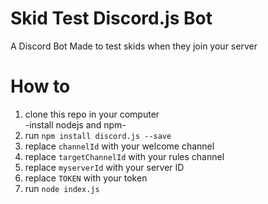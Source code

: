 # Skid Test Discord.js Bot
A Discord Bot Made to test skids when they join your server

# How to
1) clone this repo in your computer <br>
      -install nodejs and npm-
2) run `npm install discord.js --save`
3) replace `channelId` with your welcome channel
4) replace `targetChannelId` with your rules channel
5) replace `myserverId` with your server ID
6) replace `TOKEN` with your token
7) run `node index.js`

